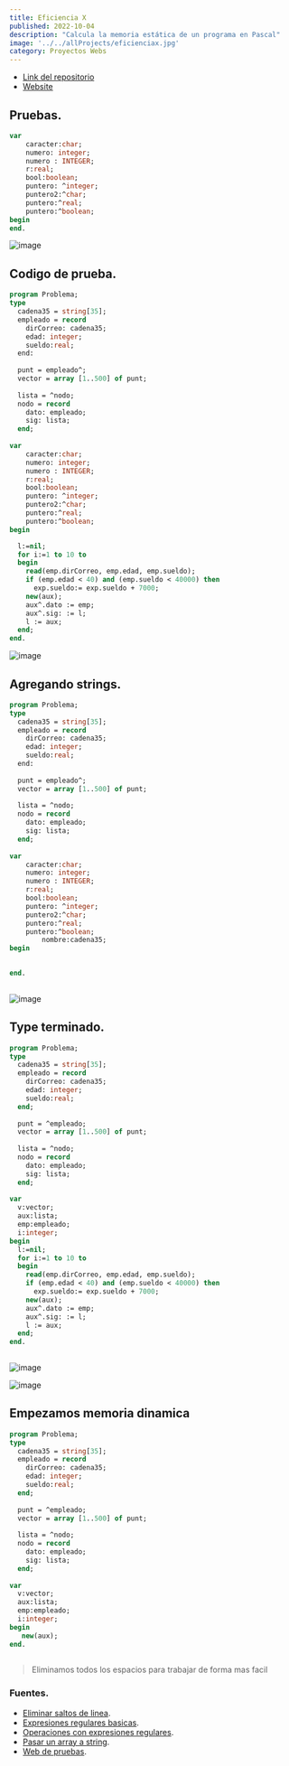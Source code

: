 ```yaml
---
title: Eficiencia X
published: 2022-10-04
description: "Calcula la memoria estática de un programa en Pascal"
image: '../../allProjects/eficienciax.jpg'
category: Proyectos Webs
---
```


- [Link del repositorio](https://github.com/Fabian-Martinez-Rincon/Efficiency_X)
- [Website](https://fabian-martinez-rincon.github.io/Efficiency_X/)


## Pruebas.

```pascal
var
	caracter:char;
	numero: integer;
	numero : INTEGER;
	r:real;
	bool:boolean;
	puntero: ^integer;
	puntero2:^char;
	puntero:^real;
	puntero:^boolean;
begin
end.
```

![image](https://user-images.githubusercontent.com/55964635/129513229-2f79a29e-efc9-4172-9af1-8f1ca8f145e8.png)

## Codigo de prueba.

```pascal
program Problema;
type
  cadena35 = string[35];
  empleado = record
    dirCorreo: cadena35;
    edad: integer;
    sueldo:real;
  end:
  
  punt = empleado^;
  vector = array [1..500] of punt;
  
  lista = ^nodo;
  nodo = record
    dato: empleado;
    sig: lista;
  end;
  
var
	caracter:char;
	numero: integer;
	numero : INTEGER;
	r:real;
	bool:boolean;
	puntero: ^integer;
	puntero2:^char;
	puntero:^real;
	puntero:^boolean;
begin

  l:=nil;
  for i:=1 to 10 to 
  begin
    read(emp.dirCorreo, emp.edad, emp.sueldo);
    if (emp.edad < 40) and (emp.sueldo < 40000) then
      exp.sueldo:= exp.sueldo + 7000;
    new(aux); 
    aux^.dato := emp;
    aux^.sig: := l;
    l := aux;    
  end;
end.

```

![image](https://user-images.githubusercontent.com/55964635/129676115-ea422097-595c-4da9-82bf-172e33360657.png)

## Agregando strings.

```pascal
program Problema;
type
  cadena35 = string[35];
  empleado = record
    dirCorreo: cadena35;
    edad: integer;
    sueldo:real;
  end:
  
  punt = empleado^;
  vector = array [1..500] of punt;
  
  lista = ^nodo;
  nodo = record
    dato: empleado;
    sig: lista;
  end;
  
var
	caracter:char;
	numero: integer;
	numero : INTEGER;
	r:real;
	bool:boolean;
	puntero: ^integer;
	puntero2:^char;
	puntero:^real;
	puntero:^boolean;
        nombre:cadena35;
begin

 
end.
  
```



![image](https://user-images.githubusercontent.com/55964635/130160452-cdcb94b5-15f2-4e5f-a1cf-7ad2d31a9757.png)

## Type terminado.

```pascal
program Problema;
type
  cadena35 = string[35];
  empleado = record
    dirCorreo: cadena35;
    edad: integer;
    sueldo:real;
  end;
  
  punt = ^empleado;
  vector = array [1..500] of punt;
  
  lista = ^nodo;
  nodo = record
    dato: empleado;
    sig: lista;
  end;
  
var
  v:vector;
  aux:lista;
  emp:empleado;
  i:integer;
begin
  l:=nil;
  for i:=1 to 10 to 
  begin
    read(emp.dirCorreo, emp.edad, emp.sueldo);
    if (emp.edad < 40) and (emp.sueldo < 40000) then
      exp.sueldo:= exp.sueldo + 7000;
    new(aux); 
    aux^.dato := emp;
    aux^.sig: := l;
    l := aux;    
  end;
end.
  

```

![image](https://user-images.githubusercontent.com/55964635/130385848-30fa0f2a-5882-4fc2-952c-7a2e68cdfb2c.png)

![image](https://user-images.githubusercontent.com/55964635/130385863-a6361ab6-02de-44b8-9eae-4c57c9b6652d.png)


## Empezamos memoria dinamica

```pascal
program Problema;
type
  cadena35 = string[35];
  empleado = record
    dirCorreo: cadena35;
    edad: integer;
    sueldo:real;
  end;
  
  punt = ^empleado;
  vector = array [1..500] of punt;
  
  lista = ^nodo;
  nodo = record
    dato: empleado;
    sig: lista;
  end;
  
var
  v:vector;
  aux:lista;
  emp:empleado;
  i:integer;
begin
   new(aux); 
end.
  
```

> Eliminamos todos los espacios para trabajar de forma mas facil

### Fuentes.

- [Eliminar saltos de linea](https://www.it-swarm-es.com/es/javascript/como-eliminar-todos-los-saltos-de-linea-de-una-cadena/1066967721/).
- [Expresiones regulares basicas](https://www.youtube.com/watch?v=KELZuuVPPT4).
- [Operaciones con expresiones regulares](https://developer.mozilla.org/es/docs/Web/JavaScript/Guide/Regular_Expressions).
- [Pasar un array a string](https://developer.mozilla.org/es/docs/Web/JavaScript/Reference/Global_Objects/Array/toString).
- [Web de pruebas](https://regexr.com/).